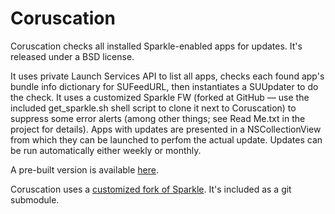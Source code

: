 Coruscation
===========

Coruscation checks all installed Sparkle-enabled apps for updates. It's released under a BSD license.

It uses private Launch Services API to list all apps, checks each found app's bundle info dictionary for SUFeedURL, then instantiates a SUUpdater to do the check. It uses a customized Sparkle FW (forked at GitHub — use the included get_sparkle.sh shell script to clone it next to Coruscation) to suppress some error alerts (among other things; see Read Me.txt in the project for details). Apps with updates are presented in a NSCollectionView from which they can be launched to perfom the actual update. Updates can be run automatically either weekly or monthly.

A pre-built version is available [here](https://github.com/kolpanic/Coruscation/releases/untagged-bfd3d654944c41ed2923/1095/coruscation.zip).

Coruscation uses a [customized fork of Sparkle](http://github.com/kolpanic/Sparkle/). It's included as a git submodule.
